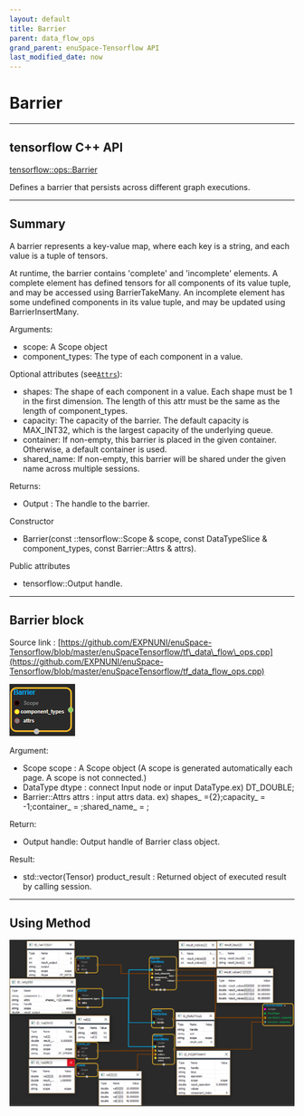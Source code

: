 ```yaml
--- 
layout: default 
title: Barrier 
parent: data_flow_ops 
grand_parent: enuSpace-Tensorflow API 
last_modified_date: now 
--- 
```


# Barrier

---

## tensorflow C++ API

[tensorflow::ops::Barrier](https://www.tensorflow.org/api_docs/cc/class/tensorflow/ops/barrier)

Defines a barrier that persists across different graph executions.

---

## Summary

A barrier represents a key-value map, where each key is a string, and each value is a tuple of tensors.

At runtime, the barrier contains 'complete' and 'incomplete' elements. A complete element has defined tensors for all components of its value tuple, and may be accessed using BarrierTakeMany. An incomplete element has some undefined components in its value tuple, and may be updated using BarrierInsertMany.

Arguments:

* scope: A Scope object
* component\_types: The type of each component in a value.

Optional attributes \(see[`Attrs`](https://www.tensorflow.org/api_docs/cc/struct/tensorflow/ops/barrier/attrs.html#structtensorflow_1_1ops_1_1_barrier_1_1_attrs)\):

* shapes: The shape of each component in a value. Each shape must be 1 in the first dimension. The length of this attr must be the same as the length of component\_types.
* capacity: The capacity of the barrier. The default capacity is MAX\_INT32, which is the largest capacity of the underlying queue.
* container: If non-empty, this barrier is placed in the given container. Otherwise, a default container is used.
* shared\_name: If non-empty, this barrier will be shared under the given name across multiple sessions.

Returns:

* Output : The handle to the barrier.

Constructor

* Barrier\(const ::tensorflow::Scope & scope, const DataTypeSlice & component\_types, const Barrier::Attrs & attrs\).

Public attributes

* tensorflow::Output handle.

---

## Barrier block

Source link : [https://github.com/EXPNUNI/enuSpace-Tensorflow/blob/master/enuSpaceTensorflow/tf\_data\_flow\_ops.cpp](https://github.com/EXPNUNI/enuSpace-Tensorflow/blob/master/enuSpaceTensorflow/tf_data_flow_ops.cpp)

![](./assets/dataflow_Barrier_Symbol.png)

Argument:

* Scope scope : A Scope object \(A scope is generated automatically each page. A scope is not connected.\)
* DataType dtype : connect Input node or input DataType.ex\) DT\_DOUBLE;
* Barrier::Attrs attrs : input attrs data. ex\) shapes\_ ={2};capacity\_ = -1;container\_ = ;shared\_name\_ = ;

Return:

* Output handle: Output handle of Barrier class object.

Result:

* std::vector\(Tensor\) product\_result : Returned object of executed result by calling session.

---

## Using Method

![](./assets/dataflow_Barrier_Method.png)

